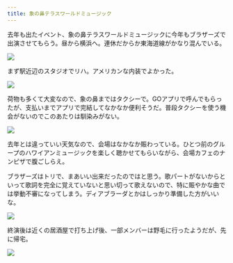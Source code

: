```yaml
---
title: 象の鼻テラスワールドミュージック
---
```


去年も出たイベント、象の鼻テラスワールドミュージックに今年もブラザーズで出演させてもらう。昼から横浜へ。連休だからか東海道線がかなり混んでいる。

![](https://photos.old.apkas.net/medium/202502/20250223-G3000239.webp)

まず駅近辺のスタジオでリハ。アメリカンな内装でよかった。

![](https://photos.old.apkas.net/medium/202502/20250223-G3000246.webp)

荷物も多くて大変なので、象の鼻まではタクシーで。GOアプリで呼んでもらったが、支払いまでアプリで完結してなかなか便利そうだ。普段タクシーを使う機会がないのでこのあたりは馴染みがない。

![](https://photos.old.apkas.net/medium/202502/20250223-G3000249.webp)

去年とは違っていい天気なので、会場はなかなか賑わっている。ひとつ前のグループのハワイアンミュージックを楽しく聴かせてもらいながら、会場カフェのナンピザで腹ごしらえ。

ブラザーズはトリで、まあいい出来だったのではと思う。歌パートがないからといって歌詞を完全に覚えていないと思い切って歌えないので、特に賑やかな曲では挙動不審になってしまう。ディアブラーダとかはしっかり準備した方がいいな。

![](https://photos.old.apkas.net/medium/202502/20250223-G3000253.webp)

終演後は近くの居酒屋で打ち上げ後、一部メンバーは野毛に行ったようだが、先に帰宅。

![](https://photos.old.apkas.net/medium/202502/20250223-G3000260.webp)

